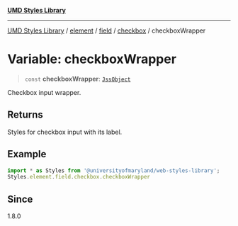 [**UMD Styles Library**](../../../../../../README.md)

***

[UMD Styles Library](../../../../../../README.md) / [element](../../../../../README.md) / [field](../../../README.md) / [checkbox](../README.md) / checkboxWrapper

# Variable: checkboxWrapper

> `const` **checkboxWrapper**: [`JssObject`](../../../../../../utilities/namespaces/transform/type-aliases/JssObject.md)

Checkbox input wrapper.

## Returns

Styles for checkbox input with its label.

## Example

```typescript
import * as Styles from '@universityofmaryland/web-styles-library';
Styles.element.field.checkbox.checkboxWrapper
```

## Since

1.8.0
